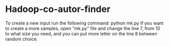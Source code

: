 # Hadoop-co-autor-finder

To create a new input run the following command:
python mk.py
If you want to create a more samples, open "mk.py" file and change the line 7, from 10 to what size you need, and you can put more letter on the line 8 between random choice.

 
